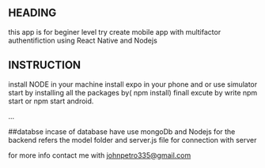 ## HEADING
 this app is for beginer level try create mobile app with multifactor authentifiction using React Native and Nodejs


## INSTRUCTION
install NODE in your machine 
install expo in your phone and or use simulator
start by installing all  the packages by( npm install)
finall excute by write npm start or npm start android.

...


##databse 
incase of database have use mongoDb and Nodejs for the backend 
refers the model folder and server.js file for connection with server





for more info contact me with johnpetro335@gmail.com